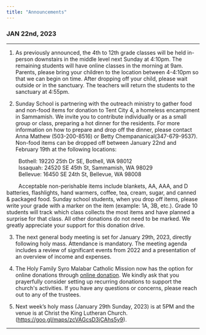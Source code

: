 ```yaml
---
title: "Announcements"
---
```


### JAN 22nd, 2023
---

1. As previously announced, the 4th to 12th grade classes will be held in-person downstairs in the middle level next Sunday at 4:10pm. The remaining students will have online classes in the morning at 9am. Parents, please bring your children to the location between 4-4:10pm so that we can begin on time. After dropping off your child, please wait outside or in the sanctuary. The teachers will return the students to the sanctuary at 4:55pm.

2. Sunday School is partnering with the outreach ministry to gather food and non-food items for donation to Tent City 4, a homeless encampment in Sammamish. We invite you to contribute individually or as a small group or class, preparing a hot dinner for the residents. For more information on how to prepare and drop off the dinner, please contact Anna Mathew (503-200-8516) or Betty Chempananical(347-679-9537). Non-food items can be dropped off between January 22nd and February 19th at the following locations:

&nbsp;&nbsp;&nbsp;&nbsp;&nbsp;&nbsp;&nbsp;&nbsp;Bothell: 19220 25th Dr SE, Bothell, WA 98012 <br/>
&nbsp;&nbsp;&nbsp;&nbsp;&nbsp;&nbsp;&nbsp;&nbsp;Issaquah: 24520 SE 45th St, Sammamish, WA 98029 <br/>
&nbsp;&nbsp;&nbsp;&nbsp;&nbsp;&nbsp;&nbsp;&nbsp;Bellevue: 16450 SE 24th St, Bellevue, WA 98008 <br/>

&nbsp;&nbsp;&nbsp;&nbsp;&nbsp;&nbsp;&nbsp;&nbsp;Acceptable non-perishable items include blankets, AA, AAA, and D batteries, flashlights, hand warmers, coffee, tea, cream, sugar, and canned & packaged food. Sunday school students, when you drop off items, please write your grade with a marker on the item (example: 1A, 3B, etc.). Grade 10 students will track which class collects the most items and have planned a surprise for that class. All other donations do not need to be marked. We greatly appreciate your support for this donation drive.

3. The next general body meeting is set for January 29th, 2023, directly following holy mass. Attendance is mandatory. The meeting agenda includes a review of significant events from 2022 and a presentation of an overview of income and expenses.

4. The Holy Family Syro Malabar Catholic Mission now has the option for online donations through <a href="https://holyfamilyseattle.org/donation/" target="_blank">online donation</a>. We kindly ask that you prayerfully consider setting up recurring donations to support the church's activities. If you have any questions or concerns, please reach out to any of the trustees.

5. Next week’s holy mass (January 29th Sunday, 2023) is at 5PM and the venue is at Christ the King Lutheran Church. (https://goo.gl/maps/zcVAGcsD3jCAhs5y9).

---
